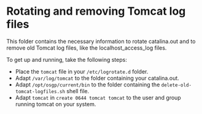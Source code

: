 # Rotating and removing Tomcat log files

This folder contains the necessary information to rotate catalina.out and to remove old Tomcat log files, like the localhost_access_log files.

To get up and running, take the following steps:
- Place the `tomcat` file in your `/etc/logrotate.d` folder.
- Adapt `/var/log/tomcat` to the folder containing your catalina.out.
- Adapt `/opt/osgp/current/bin` to the folder containing the `delete-old-tomcat-logfiles.sh` shell file.
- Adapt `tomcat` in `create 0644 tomcat tomcat` to the user and group running tomcat on your system.

